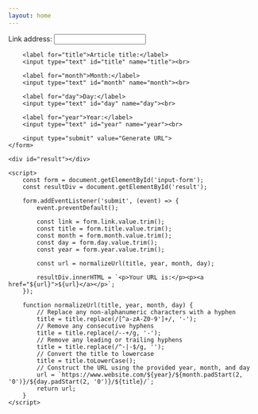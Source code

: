 ```yaml
---
layout: home
---
```


<!DOCTYPE html>
<html>
<head>
    <title>Title to URL</title>
</head>
<body>
    <form id="input-form">
        <label for="link">Link address:</label>
        <input type="text" id="link" name="link"><br>

        <label for="title">Article title:</label>
        <input type="text" id="title" name="title"><br>

        <label for="month">Month:</label>
        <input type="text" id="month" name="month"><br>

        <label for="day">Day:</label>
        <input type="text" id="day" name="day"><br>

        <label for="year">Year:</label>
        <input type="text" id="year" name="year"><br>

        <input type="submit" value="Generate URL">
    </form>

    <div id="result"></div>

    <script>
        const form = document.getElementById('input-form');
        const resultDiv = document.getElementById('result');

        form.addEventListener('submit', (event) => {
            event.preventDefault();

            const link = form.link.value.trim();
            const title = form.title.value.trim();
            const month = form.month.value.trim();
            const day = form.day.value.trim();
            const year = form.year.value.trim();

            const url = normalizeUrl(title, year, month, day);

            resultDiv.innerHTML = `<p>Your URL is:</p><p><a href="${url}">${url}</a></p>`;
        });

        function normalizeUrl(title, year, month, day) {
            // Replace any non-alphanumeric characters with a hyphen
            title = title.replace(/[^a-zA-Z0-9']+/, '-');
            // Remove any consecutive hyphens
            title = title.replace(/--+/g, '-');
            // Remove any leading or trailing hyphens
            title = title.replace(/^-|-$/g, '');
            // Convert the title to lowercase
            title = title.toLowerCase();
            // Construct the URL using the provided year, month, and day
            url = `https://www.website.com/${year}/${month.padStart(2, '0')}/${day.padStart(2, '0')}/${title}/`;
            return url;
        }
    </script>
</body>
</html>

